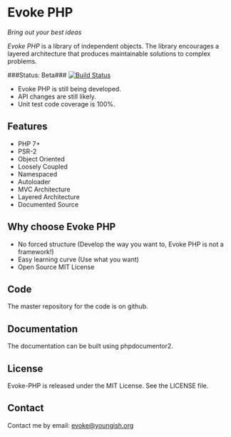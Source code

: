 # Evoke PHP

_Bring out your best ideas_

_Evoke PHP_ is a library of independent objects. The library encourages a layered architecture that produces
 maintainable solutions to complex problems.

###Status: Beta###
[![Build Status](https://secure.travis-ci.org/Evoke-PHP/Evoke-PHP.png?branch=master)](http://travis-ci.org/Evoke-PHP/Evoke-PHP)

* Evoke PHP is still being developed.
* API changes are still likely.
* Unit test code coverage is 100%.

## Features
* PHP 7+
* PSR-2
* Object Oriented
* Loosely Coupled
* Namespaced
* Autoloader
* MVC Architecture
* Layered Architecture
* Documented Source

## Why choose Evoke PHP
* No forced structure (Develop the way you want to, Evoke PHP is not a framework!)
* Easy learning curve (Use what you want)
* Open Source MIT License

## Code
The master repository for the code is on github.

## Documentation
The documentation can be built using phpdocumentor2.

## License
Evoke-PHP is released under the MIT License.  See the LICENSE file.

## Contact
Contact me by email: evoke@youngish.org